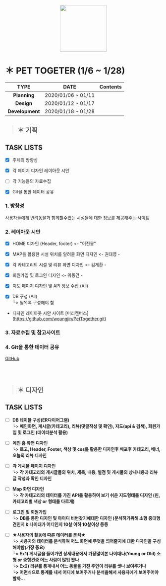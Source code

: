 <div align=center> 
 <img width="150" src="https://user-images.githubusercontent.com/74219139/104112803-7c14a800-5336-11eb-8326-9f69c35b41e0.PNG"> </img>
</div>


# ＊ PET TOGETER (1/6 ~ 1/28)
| **TYPE** | **DATE** | **Contents** |
|:---:|:---:|:---:|
|  **Planning** | 2020/01/06 ~ 01/11 | |
|  **Design** | 2020/01/12 ~ 01/17 | | 
| **Development**  | 2020/01/18 ~ 01/28 | |


> ## ＊ **기획**
TASK LISTS
-----------------
- [x] 주제의 방향성
- [x] 각 페이지 디자인 레이아웃 시안
- [ ] 각 기능들의 자료수집
- [x] Git을 통한 데이터 공유



### 1. 방향성
사용자들에게 반려동물과 함께할수있는 시설들에 대한 정보를 제공해주는 사이트

### 2. 레이아웃 시안 
 
- [x] HOME 디자인 (Header, footer) <- "이진웅"

- [x] MAP을 활용한 시설 위치를 알려줄 화면 디자인 <- 권대영 - 

- [x] 각 카테고리의 시설 및 리뷰 화면 디자인 <- 김계환 - 

- [x] 회원가입 및 로그인 디자인  <- 위동건 -

- [x] 지도 페이지 디자인 및 API 정보 수집 (All)

- [x] DB 구성 (All) <br/>
   └> 찜목록 구성해야 함 

* 디자인 레이아웃 시안 사이트 
[미리캔버스] (https://github.com/woungjin/PetTogether.git) 

### 3. 자료수집 및 참고사이트


### 4. Git을 통한 데이터 공유
[GitHub](https://github.com/woungjin/PetTogether.git)

<br/>
<br/>




> ## ＊ **디자인**
TASK LISTS
-----------------
 - [ ] __DB 테이블 구성(ER다이어그램)__ <br/>
  └> __메인화면, 계시글(카테고리), 리뷰(댓글작성 및 확인), 지도(api & 검색), 회원가입 및 로그인 (데이터분석 활용)__ <br/>


 - [ ] __메인 홈 화면 디자인__ <br/>
  └> **로고, Header, Footer, 색상 및 css를 활용한 디자인후 배포후 카테고리, 배너, 오늘의 리뷰 디자인** <br/>
  

 - [ ] __각 게시물 페이지 디자인__  <br/>
  └> **각 카테고리의 게시글들의 위치, 제목, 내용, 별점 및 게시물의 상새내용과 리뷰글 작성과 확인 디자인** <br/>
  
  
 - [ ] __Map 화면 디자인__ <br/>
  └> **각 카테고리의 데이터를 가진 API를 활용하여 보기 쉬운 지도형태를 디자인 (핀, 카테고리별 색상 or 형태를 다르게)** <br/>
  
  
 - [ ] __로그인 및 회원가입__ <br/>
  └> __DB를 통한 디자인 및 아이디 비번찾기에대한 디자인 (분석하기위해 소형 중대형견인지 & 나이대가 어디인지 10살 이하 10살이상 등등__<br/>
  
  
 - [ ] __★사용자의 활동에 따른 데이터를 분석★__ <br/>
  └> __사용자의 데이터를 분석하여 어느 화면에 무엇을 띄어줄지에 대한 디자인을 구성해야함(가장 중요) <br/>
  └> Ex1) 게시글을 들어가면 상세내용에서 가장많이본 나이대나(Young or Old) 소형 or 중형견중 어느 사람이 많입 봣나  <br/>
  └> Ex2) 리뷰를 통계내서 어느 동물을 가진 주인이 리뷰를 썻나 보여주거나  <br/>
  └> 어떤식으로 통계를 내서 어디에 보여주거나 분석을해서 사용자에게 보여주어야 할까...__ <br/>
  
  
      
